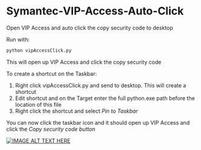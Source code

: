 # Symantec-VIP-Access-Auto-Click
Open VIP Access and auto click the copy security code to desktop

Run with: 
```python
python vipAccessClick.py
```

This will open up VIP Access and click the copy security code

To create a shortcut on the Taskbar:
1. Right click vipAccessClick.py and send to desktop. This will create a shortcut
2. Edit shortcut and on the Target enter the full python.exe path before the location of this file
3. Right click the shortcut and select *Pin to Taskbar*

You can now click the taskbar icon and it should open up VIP Access and click the *Copy security code button*

[![IMAGE ALT TEXT HERE](http://img.youtube.com/vi/Ya-KdFn8CwM/0.jpg)](http://www.youtube.com/watch?v=Ya-KdFn8CwM)
